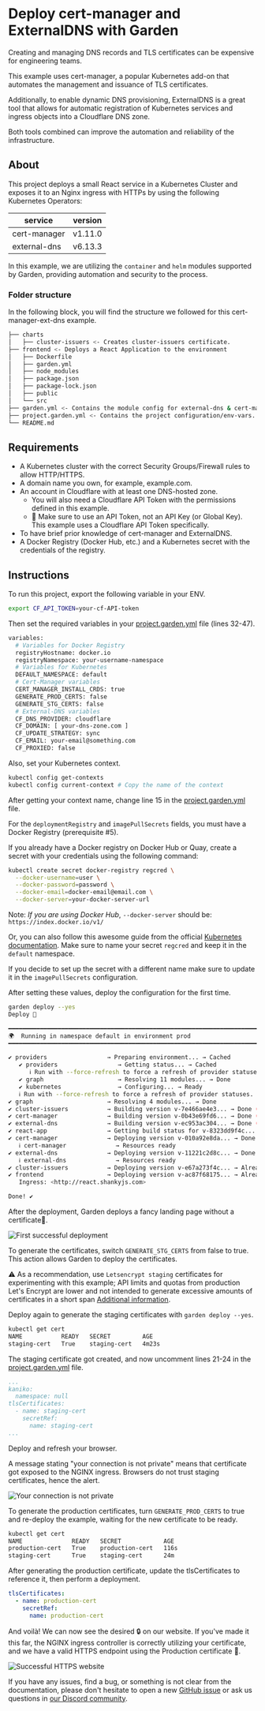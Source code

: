 # Deploy cert-manager and ExternalDNS with Garden

Creating and managing DNS records and TLS certificates can be expensive for engineering teams.

This example uses cert-manager, a popular Kubernetes add-on that automates the management and issuance of TLS certificates.

Additionally, to enable dynamic DNS provisioning, ExternalDNS is a great tool that allows for automatic registration of Kubernetes services and ingress objects into a Cloudflare DNS zone.

Both tools combined can improve the automation and reliability of the infrastructure.

## About

This project deploys a small React service in a Kubernetes Cluster and exposes it to an Nginx ingress with HTTPs by using the following Kubernetes Operators:

| service       |   version  |
|---------------|------------|
| cert-manager  |  v1.11.0   |
| external-dns  |   v6.13.3  |

In this example, we are utilizing the `container` and `helm` modules supported by Garden, providing automation and security to the process.

### Folder structure

In the following block, you will find the structure we followed for this cert-manager-ext-dns example.

````bash
├── charts
│   ├── cluster-issuers <- Creates cluster-issuers certificate.
├── frontend <- Deploys a React Application to the environment
│   ├── Dockerfile
│   ├── garden.yml
│   ├── node_modules
│   ├── package.json
│   ├── package-lock.json
│   ├── public
│   └── src
├── garden.yml <- Contains the module config for external-dns & cert-manager
├── project.garden.yml <- Contains the project configuration/env-vars.
└── README.md
````

## Requirements

- A Kubernetes cluster with the correct Security Groups/Firewall rules to allow HTTP/HTTPS.
- A domain name you own, for example, example.com.
- An account in Cloudflare with at least one DNS-hosted zone.
  - You will also need a Cloudflare API Token with the permissions defined in this example.
  - 🚨 Make sure to use an API Token, not an API Key (or Global Key). This example uses a Cloudflare API Token specifically.
- To have brief prior knowledge of cert-manager and ExternalDNS.
- A Docker Registry (Docker Hub, etc.) and a Kubernetes secret with the credentials of the registry.

## Instructions

To run this project, export the following variable in your ENV.

````bash
export CF_API_TOKEN=your-cf-API-token
````

Then set the required variables in your [project.garden.yml](./project.garden.yml) file (lines 32-47).

````bash
variables:
  # Variables for Docker Registry
  registryHostname: docker.io
  registryNamespace: your-username-namespace
  # Variables for Kubernetes
  DEFAULT_NAMESPACE: default
  # Cert-Manager variables
  CERT_MANAGER_INSTALL_CRDS: true
  GENERATE_PROD_CERTS: false
  GENERATE_STG_CERTS: false
  # External-DNS variables
  CF_DNS_PROVIDER: cloudflare
  CF_DOMAIN: [ your-dns-zone.com ]
  CF_UPDATE_STRATEGY: sync
  CF_EMAIL: your-email@something.com
  CF_PROXIED: false
````

Also, set your Kubernetes context.

````bash
kubectl config get-contexts
kubectl config current-context # Copy the name of the context
````

After getting your context name, change line 15 in the [project.garden.yml](./project.garden.yml) file.

For the `deploymentRegistry` and `imagePullSecrets` fields, you must have a Docker Registry (prerequisite #5).

If you already have a Docker registry on Docker Hub or Quay, create a secret with your credentials using the following command:

```bash
kubectl create secret docker-registry regcred \
  --docker-username=user \
  --docker-password=password \
  --docker-email=docker-email@email.com \
  --docker-server=your-docker-server-url
```

Note: *If you are using Docker Hub*, `--docker-server` should be: `https://index.docker.io/v1/`

Or, you can also follow this awesome guide from the official [Kubernetes documentation](https://kubernetes.io/docs/tasks/configure-pod-container/pull-image-private-registry/). Make sure to name your secret `regcred` and keep it in the `default` namespace.

If you decide to set up the secret with a different name make sure to update it in the `imagePullSecrets` configuration.

After setting these values, deploy the configuration for the first time.

````bash
garden deploy --yes
Deploy 🚀

━━━━━━━━━━━━━━━━━━━━━━━━━━━━━━━━━━━━━━━━━━━━━━━━━━━━━━━━━━━━━━━━━━━━━━━━━━━━━━━━
🌍  Running in namespace default in environment prod
━━━━━━━━━━━━━━━━━━━━━━━━━━━━━━━━━━━━━━━━━━━━━━━━━━━━━━━━━━━━━━━━━━━━━━━━━━━━━━━━

✔ providers                 → Preparing environment... → Cached
   ✔ providers                 → Getting status... → Cached
      ℹ Run with --force-refresh to force a refresh of provider statuses.
   ✔ graph                     → Resolving 11 modules... → Done
   ✔ kubernetes                → Configuring... → Ready
   ℹ Run with --force-refresh to force a refresh of provider statuses.
✔ graph                     → Resolving 4 modules... → Done
✔ cluster-issuers           → Building version v-7e466ae4e3... → Done (took 0 sec)
✔ cert-manager              → Building version v-0b43e69fd6... → Done (took 0.6 sec)
✔ external-dns              → Building version v-ec953ac304... → Done (took 1.1 sec)
✔ react-app                 → Getting build status for v-8323dd9f4c... → Already built
✔ cert-manager              → Deploying version v-010a92e8da... → Done (took 37 sec)
   ℹ cert-manager              → Resources ready
✔ external-dns              → Deploying version v-11221c2d8c... → Done (took 12.9 sec)
   ℹ external-dns              → Resources ready
✔ cluster-issuers           → Deploying version v-e67a273f4c... → Already deployed
✔ frontend                  → Deploying version v-ac87f68175... → Already deployed
   Ingress: <http://react.shankyjs.com>

Done! ✔️
````

After the deployment, Garden deploys a fancy landing page without a certificate🎉.

![First successful deployment](https://res.cloudinary.com/djp21wtxm/image/upload/v1676712587/i1600x744-DlhjPIr3f0XI_aut50k.png)

To generate the certificates, switch `GENERATE_STG_CERTS` from false to true. This action allows Garden to deploy the certificates.

⚠️ As a recommendation, use `Letsencrypt staging` certificates for experimenting with this example; API limits and quotas from production Let's Encrypt are lower and not intended to generate excessive amounts of certificates in a short span [Additional information](https://letsencrypt.org/docs/staging-environment/).

Deploy again to generate the staging certificates with `garden deploy --yes`.

````bash
kubectl get cert
NAME           READY   SECRET         AGE
staging-cert   True    staging-cert   4m23s
````

The staging certificate got created, and now uncomment lines 21-24 in the [project.garden.yml](./project.garden.yml) file.

````yaml
...
kaniko:
  namespace: null
tlsCertificates:
  - name: staging-cert
    secretRef:
      name: staging-cert
...
````

Deploy and refresh your browser.

A message stating "your connection is not private" means that certificate got exposed to the NGINX ingress. Browsers do not trust staging certificates, hence the alert.

![Your connection is not private](https://res.cloudinary.com/djp21wtxm/image/upload/v1676834933/i1425x1036-pyYqS8azWa2P_ccsaez.png)

To generate the production certificates, turn `GENERATE_PROD_CERTS` to true and re-deploy the example, waiting for the new certificate to be ready.

````bash
kubectl get cert
NAME              READY   SECRET            AGE
production-cert   True    production-cert   116s
staging-cert      True    staging-cert      24m
````

After generating the production certificate, update the tlsCertificates to reference it, then perform a deployment.

````yaml
tlsCertificates:
  - name: production-cert
    secretRef:
      name: production-cert
````

And voilà! We can now see the desired 🔒️ on our website. If you've made it this far, the NGINX ingress controller is correctly utilizing your certificate, and we have a valid HTTPS endpoint using the Production certificate 🕺.

![Successful HTTPS website](https://res.cloudinary.com/djp21wtxm/image/upload/v1676835652/i1600x904-LLQLXx-TtGww_va4xkf.png)

If you have any issues, find a bug, or something is not clear from the documentation, please don't hesitate to open a new [GitHub issue](https://github.com/garden-io/garden/issues/new?template=BUG_REPORT.md) or ask us questions in [our Discord community](https://discord.gg/UetZGUKhNx).
